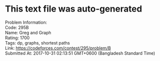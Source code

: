 # This text file was auto-generated  
  
Problem Information:  
Code: 295B  
Name: Greg and Graph  
Rating: 1700  
Tags: dp, graphs, shortest paths  
Link: https://codeforces.com/contest/295/problem/B  
Submitted At: 2017-10-31 02:13:51 GMT+0600 (Bangladesh Standard Time)  

